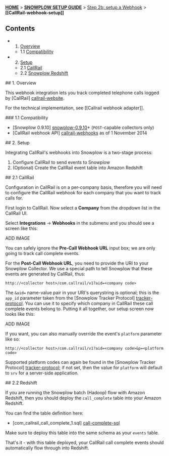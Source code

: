 <a name="top" />

[**HOME**](Home) > [**SNOWPLOW SETUP GUIDE**](Setting-up-Snowplow) > [Step 2b: setup a Webhook](Setting-up-a-webhook) > **[[CallRail-webhook-setup]]**

## Contents

- 1. [Overview](#overview)  
  - 1.1 [Compatibility](#compat)
- 2. [Setup](#setup)
  - 2.1 [CallRail](#setup-callrail)
  - 2.2 [Snowplow Redshift](#setup-redshift)

<a name="overview" />
## 1. Overview

This webhook integration lets you track completed telephone calls logged by [CallRail] [callrail-website].

For the technical implementation, see [[Callrail webhook adapter]].

<a name="compat" />
### 1.1 Compatibility

* [Snowplow 0.9.10] [snowplow-0.9.10]+ (`POST`-capable collectors only)
* [CallRail webhook API] [callrail-webhooks] as of 1 November 2014

<a name="setup" />
## 2. Setup

Integrating CallRail's webhooks into Snowplow is a two-stage process:

1. Configure CallRail to send events to Snowplow
2. (Optional) Create the CallRail event table into Amazon Redshift

<a name="setup-callrail" />
## 2.1 CallRail

Configuration in CallRail is on a per-company basis, therefore you will need to configure the CallRail webhook for each company that you want to track calls for.

First login to CallRail. Now select a **Company** from the dropdown list in the CallRail UI.

Select **Integrations** -> **Webhooks** in the submenu and you should see a screen like this:

ADD IMAGE

You can safely ignore the **Pre-Call Webhook URL** input box; we are only going to track call complete events.

For the **Post-Call Webhook URL**, you need to provide the URI to your Snowplow Collector. We use a special path to tell Snowplow that these events are generated by CallRail, thus:

```
http://<collector host>/com.callrail/v1?aid=<company code>
```

The `&aid=` name-value pair in your URI's querystring is optional; this is the `app_id` parameter taken from the [Snowplow Tracker Protocol] [tracker-protocol]. You can use it to specify which company in CallRail these call complete events belong to. Putting it all together, our setup screen now looks like this:

ADD IMAGE

If you want, you can also manually override the event's `platform` parameter like so:

```
http://<collector host>/com.callrail/v1?aid=<company code>&p=<platform code>
```

Supported platform codes can again be found in the [Snowplow Tracker Protocol] [tracker-protocol]; if not set, then the value for `platform` will default to `srv` for a server-side application.

<a name="setup-redshift" />
## 2.2 Redshift

If you are running the Snowplow batch (Hadoop) flow with Amazon Redshift, then you should deploy the `call_complete` table into your Amazon Redshift.

You can find the table definition here:

* [com_callrail_call_complete_1.sql] [call-complete-sql]

Make sure to deploy this table into the same schema as your `events` table.

That's it - with this table deployed, your CallRail call complete events should automatically flow through into Redshift.

[callrail-website]: http://www.callrail.com/
[callrail-webhooks]: https://support.callrail.com/hc/en-us/articles/201211133-Webhooks
[snowplow-0.9.10]: https://github.com/snowplow/snowplow/releases/tag/0.9.10

[call-complete-sql]: xxx 
[tracker-protocol]: https://github.com/snowplow/snowplow/wiki/snowplow-tracker-protocol#1-common-parameters-platform-and-event-independent
